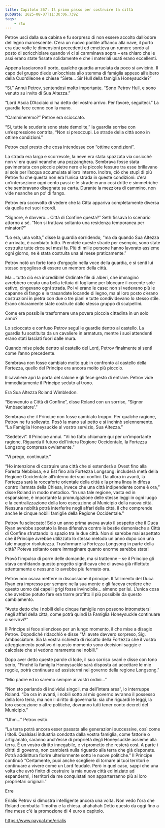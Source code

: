 ```yaml
---
title: Capitolo 367: Il primo passo per costruire la città
pubDate: 2025-08-07T11:30:06.739Z
tags:
    - rtw
---
```















Petrov uscì dalla sua cabina e fu sorpreso di non essere accolto dall’odore del legno marcescente. C’era un nuovo pontile affianco alla nave, il porto era due volte le dimensioni precedenti ed emetteva un rumore sordo al posto di scricchiolare quando vi ci si camminava sopra – era chiaro che le assi erano state fissate solidamente e che i materiali usati erano eccellenti.


Appena lasciarono il porto, qualche guardia arruolata da poco si avvicinò. Il capo del gruppo diede un’occhiata allo stemma di famiglia appeso all’albero della Cuordileone e chiese “Siete... Sir Hull della famiglia Honeysuckle?”


“Si.” Annuì Petrov, sentendosi molto importante. “Sono Petrov Hull, e sono venuto su invito di Sua Altezza.”


“Lord Ascia D’Acciaio ci ha detto del vostro arrivo. Per favore, seguiteci.” La guardia fece cenno con la mano.


“Cammineremo?” Petrov era scioccato.


“Si, tutte le scuderie sono state demolite,” la guardia sorrise con un’espressione contrita, “Non si preoccupi. Le strade della città sono in ottime condizioni.”


Petrov capì presto che cosa intendesse con “ottime condizioni”.


La strada era larga e scorrevole, la neve era stata spazzata via cosicché non vi era quasi neanche una pozzanghera. Sembrava fosse stata pavimentata con piccole pietre nere e le piccole fessure tra esse brillavano al sole per l’acqua accumulata al loro interno. Inoltre, ciò che stupì di più Petrov fu che questa non era l’unica strada in queste condizioni: c’era un’intersezione ogni cento passi e le strade erano così dritte e simmetriche che sembravano disegnate su carta. Durante la mezz’ora di cammino, non vide neanche un po’ di fango.


Petrov era sconvolto di vedere che la Città appariva completamente diversa da quella nei suoi ricordi.


“Signore, è davvero... Città di Confine questa?” Seth fissava lo scenario attorno a sé. “Non si trattava soltanto una residenza temporanea per minatori?”


“Lo era, una volta,” disse la guardia sorridendo, “ma da quando Sua Altezza è arrivato, è cambiato tutto. Prendete queste strade per esempio, sono state costruite tutte circa sei mesi fa. Più di mille persone hanno lavorato assieme ogni giorno, ne è stata costruita una al mese praticamente.”


Petrov notò un forte tono d’orgoglio nella voce della guardia, e si sentì lui stesso orgoglioso di essere un membro della città.


Ma... tutto ciò era incredibile! Ordinate file di alberi, che immaginò avrebbero creato una bella tettoia di fogliame per bloccare il cocente sole estivo, cingevano ogni strada. Poi vi erano le case: non si vedevano più le capanne di fango e le trasandate locande di legno, ma al loro posto c’erano costruzioni in pietra con due o tre piani e tutte condividevano lo stesso stile. Erano chiaramente state costruite dallo stesso gruppo di scalpellini.


Come era possibile trasformare una povera piccola cittadina in un solo anno?


Lo scioccato e confuso Petrov seguì le guardie dentro al castello. La guardia fu sostituita da un cavaliere in armatura, mentre i suoi attendenti erano stati lasciati fuori dalle mura.


Quando mise piede dentro al castello del Lord, Petrov finalmente si sentì come l’anno precedente.


Sembrava non fosse cambiato molto qui: in confronto al castello della Fortezza, quello del Principe era ancora molto più piccolo.


Il cavaliere aprì la porta del salone e gli fece gesto di entrare. Petrov vide immediatamente il Principe seduto al trono.


Era Sua Altezza Roland Wimbledon.


“Benvenuto a Città di Confine”, disse Roland con un sorriso, “Signor ‘Ambasciatore’.”


Sembrava che il Principe non fosse cambiato troppo. Per qualche ragione, Petrov ne fu sollevato. Posò la mano sul petto e si inchinò solennemente. “La Famiglia Honeysuckle al vostro servizio, Sua Altezza.”


“Sedetevi”. Il Principe annuì. “Vi ho fatto chiamare qui per un’importante ragione. Riguarda il futuro dell’intera Regione Occidentale, la Fortezza Longsong compresa ovviamente.”


“Vi prego, continuate.”


“Ho intenzione di costruire una città che si estenderà a Ovest fino alla Foresta Nebbiosa, e a Est fino alla Fortezza Longsong: includerà metà della Regione Occidentale all’interno dei suoi confini. Da allora in avanti, la Fortezza sarà la roccaforte orientale della città e la prima linea in difesa contro l’armata della Chiesa, invece che una città indipendente come è ora,” disse Roland in modo metodico. “In una tale regione, vasta ed in espansione, è importante la promulgazione delle stesse leggi in ogni luogo e la centralizzazione della loro esecuzione al Municipio della nuova città. Nessuna nobiltà potrà interferire negli affari della città, il che comprende anche le cinque nobili famiglie della Regione Occidentale.”


Petrov fu scioccato! Solo un anno prima aveva avuto il sospetto che il Duca Ryan avrebbe spostato la linea difensiva contro le bestie demoniache a Città di Confine sfruttando lo spazio tra le due città. Non si sarebbe mai aspettato che il Principe avrebbe utilizzato lo stesso metodo un anno dopo con una tale maggior risolutezza. Trasformare la Fortezza Longsong in parte della città? Poteva soltanto osare immaginare quanto enorme sarebbe stata!


Provò l’impulso di porre delle domande, ma si trattenne – se il Principe gli stava confidando questo progetto significava che ci aveva già riflettuto attentamente e nessuno lo avrebbe più fermato ora.


Petrov non osava mettere in discussione il principe. Il fallimento del Duca Ryan era impresso per sempre nella sua mente e gli faceva credere che questo uomo dai capelli grigi fosse invincibile... almeno per lui. L’unica cosa che avrebbe potuto fare era trarre profitto il più possibile da questo cambiamento.


“Avete detto che i nobili delle cinque famiglie non possono intromettersi negli affari della città, come potrà quindi la Famiglia Honeysuckle continuare a servirvi?”


Il Principe si fece silenzioso per un lungo momento, il che mise a disagio Petrov. Dopodiché ridacchiò e disse “Mi avete davvero sorpreso, Sig. Ambasciatore. Sia la vostra richiesta di riscatto della Fortezza che il vostro atteggiamento positivo di questo momento sono decisioni saggie e calcolate che si vedono raramente nei nobili.”


Dopo aver detto queste parole di lode, il suo sorriso svanì e disse con tono serio, “Finché la famiglia Honeysuckle sarà disposta ad accettare le mie regole, potrà continuare ad assistermi nel governo della regione Longsong.”


“Mio padre ed io saremo sempre ai vostri ordini...”


“Non sto parlando di individui singoli, ma dell’intera area”, lo interruppe Roland. “Da ora in avanti, i nobili sotto al mio governo avranno il possesso della loro terra, ma non il diritto di governarla: sia che riguardi le leggi, la loro esecuzione o altre politiche, dovranno tutti tener conto decreti del Municipio.”


“Uhm...” Petrov esitò.


“La terra potrà ancora esser passata alle generazioni successive, così come i titoli. Qualsiasi industria condotta dalla vostra famiglia, come fattorie o artigianato, saranno anch’esse di proprietà degli Honeysuckle assieme alla terra. È un vostro diritto innegabile, e vi prometto che resterà così. A parte i diritti di governo, non cambierà nulla riguardo alla terra che già disponete. Potrà addirittura fiorire ulteriormente sotto le nuove politiche.” Il Principe continuò “Certamente, puoi anche scegliere di tornare ai tuoi territori e continuare a vivere come un Lord feudale. Però in quel caso, sappi che una volta che avrò finito di costruire la mia nuova città ed iniziato ad espandermi, i territori da me conquistati non apparterranno più ai loro proprietari originali.”






Erre






 Erialis Petrov si dimostra intelligente ancora una volta. Non vedo l'ora che Roland combatta Timothy e la chiesa. ahahahah Detto questo da oggi fino a fine mese c'è la promozione di 4 euro a capitolo.


https://www.paypal.me/erialis








                                


                                



